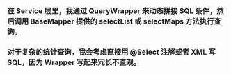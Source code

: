 ### 在 Service 层里，我通过 QueryWrapper 来动态拼接 SQL 条件，然后调用 BaseMapper 提供的 selectList 或 selectMaps 方法执行查询。
### 对于复杂的统计查询，我会考虑直接用 @Select 注解或者 XML 写 SQL，因为 Wrapper 写起来冗长不直观。
